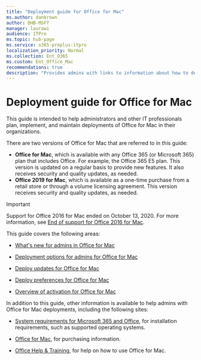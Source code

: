 ```yaml
---
title: "Deployment guide for Office for Mac"
ms.author: danbrown
author: DHB-MSFT
manager: laurawi
audience: ITPro
ms.topic: hub-page
ms.service: o365-proplus-itpro
localization_priority: Normal
ms.collection: Ent_O365
ms.custom: Ent_Office_Mac
recommendations: true
description: "Provides admins with links to information about how to deploy Office for Mac to users in their organization"
---
```


# Deployment guide for Office for Mac

This guide is intended to help administrators and other IT professionals plan, implement, and maintain deployments of Office for Mac in their organizations.

There are two versions of Office for Mac that are referred to in this guide:
- **Office for Mac**, which is available with any Office 365 (or Microsoft 365) plan that includes Office. For example, the Office 365 E5 plan. This version is updated on a regular basis to provide new features. It also receives security and quality updates, as needed.
- **Office 2019 for Mac**, which is available as a one-time purchase from a retail store or through a volume licensing agreement. This version receives security and quality updates, as needed.

> [!IMPORTANT]
> Support for Office 2016 for Mac ended on October 13, 2020. For more information, see [End of support for Office 2016 for Mac](https://support.microsoft.com/office/e944a907-bbc8-4be5-918d-a514068d0056).

 
  
This guide covers the following areas:
  
- [What's new for admins in Office for Mac](what-s-new-for-admins-in-office-for-mac.md)
    
- [Deployment options for admins for Office for Mac](deployment-options-for-office-for-mac.md)
    
- [Deploy updates for Office for Mac](deploy-updates-for-office-for-mac.md)
    
- [Deploy preferences for Office for Mac](deploy-preferences-for-office-for-mac.md)
    
- [Overview of activation for Office for Mac](overview-of-activation-for-office-for-mac.md)
    
In addition to this guide, other information is available to help admins with Office for Mac deployments, including the following sites:
  
- [System requirements for Microsoft 365 and Office](https://www.microsoft.com/microsoft-365/microsoft-365-and-office-resources), for installation requirements, such as supported operating systems.

- [Office for Mac](https://products.office.com/mac), for purchasing information.
    
- [Office Help & Training](https://support.microsoft.com/office), for help on how to use Office for Mac.
        

